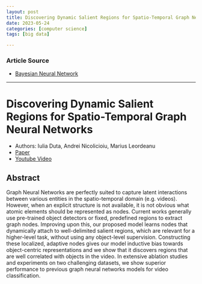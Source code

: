 ```yaml
---
layout: post
title: Discovering Dynamic Salient Regions for Spatio-Temporal Graph Neural Networks   
date: 2023-05-24
categories: [computer science]
tags: [big data]

---
```


### Article Source

* [Bayesian Neural Network](https://www.youtube.com/watch?v=OVne8jDKGUI)


---

# Discovering Dynamic Salient Regions for Spatio-Temporal Graph Neural Networks 

* Authors: Iulia Duta, Andrei Nicolicioiu, Marius Leordeanu
* [Paper](https://papers.nips.cc/paper_files/paper/2021/file/398410ece9d7343091093a2a7f8ee381-Paper.pdf)
* [Youtube Video](https://www.youtube.com/watch?v=J0LGE0s-DCk)

## Abstract
Graph Neural Networks are perfectly suited to capture latent interactions between various entities in the spatio-temporal domain (e.g. videos). However, when an explicit structure is not available, it is not obvious what atomic elements should be represented as nodes. Current works generally use pre-trained object detectors or fixed, predefined regions to extract graph nodes. Improving upon this, our proposed model learns nodes that dynamically attach to well-delimited salient regions, which are relevant for a higher-level task, without using any object-level supervision. Constructing these localized, adaptive nodes gives our model inductive bias towards object-centric representations and we show that it discovers regions that are well correlated with objects in the video. In extensive ablation studies and experiments on two challenging datasets, we show superior performance to previous graph neural networks models for video classification.
